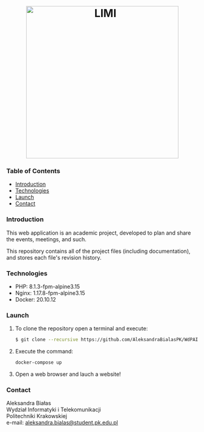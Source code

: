 <h1 align="center">
  <br>
  <a href="https://github.com/AleksandraBialasPK/WdPAI"><img src="https://user-images.githubusercontent.com/85589955/185580692-2fffe2fe-801f-412c-9676-3521f619238a.svg" alt="LIMI" width="400"></a>
  <br>
</h1>

### Table of Contents
* [Introduction](#Introduction)
* [Technologies](#Technologies)
* [Launch](#Launch)
* [Contact](#Contact)

### Introduction
This web application is an academic project, developed to plan and share the events, meetings, 
and such.

This repository contains all of the project files (including documentation), and stores each file's revision history.

### Technologies
* PHP: 8.1.3-fpm-alpine3.15
* Nginx: 1.17.8-fpm-alpine3.15
* Docker: 20.10.12

### Launch
1. To clone the repository open a terminal and execute:
    ```bash
    $ git clone --recursive https://github.com/AleksandraBialasPK/WdPAI.git
    ```
2. Execute the command:
    ```bash
    docker-compose up
    ```
3. Open a web browser and lauch a website!

### Contact
Aleksandra Białas  
Wydział Informatyki i Telekomunikacji  
Politechniki Krakowskiej  
e-mail: aleksandra.bialas@student.pk.edu.pl


